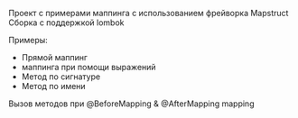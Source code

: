Проект с примерами маппинга с использованием фрейворка Mapstruct  
Сборка с поддержкой lombok  

Примеры:
* Прямой маппинг
* маппинга при помощи выражений
* Метод по сигнатуре
* Метод по имени

Вызов методов при @BeforeMapping & @AfterMapping mapping